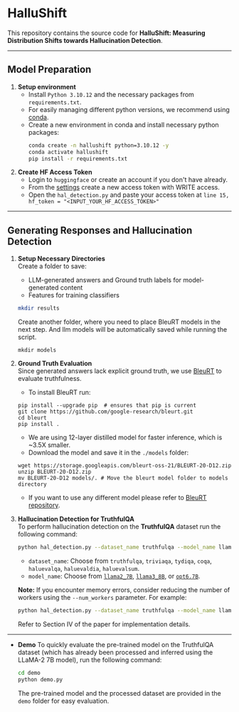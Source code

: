 # HalluShift

This repository contains the source code for **HalluShift: Measuring Distribution Shifts towards Hallucination Detection**.

---

## **Model Preparation**

1. **Setup environment**  
   - Install `Python 3.10.12` and the necessary packages from `requirements.txt`.
   - For easily managing different python versions, we recommend using [conda](https://docs.anaconda.com/miniconda/install/).
   - Create a new environment in conda and install necessary python packages:
     ```bash
     conda create -n hallushift python=3.10.12 -y
     conda activate hallushift
     pip install -r requirements.txt
     ```
2. **Create HF Access Token**
   - Login to `huggingface` or create an account if you don't have already.
   - From the [settings](https://huggingface.co/settings/tokens) create a new access token with WRITE access.
   - Open the `hal_detection.py` and paste your access token at `line 15, hf_token = "<INPUT_YOUR_HF_ACCESS_TOKEN>"`

---

## **Generating Responses and Hallucination Detection**

1. **Setup Necessary Directories**  
   Create a folder to save:
   - LLM-generated answers and Ground truth labels for model-generated content
   - Features for training classifiers
   ```bash
   mkdir results
   ```
   Create another folder, where you need to place BleuRT models in the next step. And llm models will be automatically saved while running the script.
   ```
   mkdir models
   ```

2. **Ground Truth Evaluation**  
   Since generated answers lack explicit ground truth, we use [BleuRT](https://arxiv.org/abs/2004.04696) to evaluate truthfulness.
   - To install BleuRT run:
   ```
   pip install --upgrade pip  # ensures that pip is current
   git clone https://github.com/google-research/bleurt.git
   cd bleurt
   pip install .
   ```
   - We are using 12-layer distilled model for faster inference, which is ~3.5X smaller.
   - Download the model and save it in the `./models` folder:
   ```
   wget https://storage.googleapis.com/bleurt-oss-21/BLEURT-20-D12.zip
   unzip BLEURT-20-D12.zip
   mv BLEURT-20-D12 models/. # Move the bleurt model folder to models directory
   ```
   - If you want to use any different model please refer to [BleuRT repository](https://github.com/google-research/bleurt).

4. **Hallucination Detection for TruthfulQA**  
   To perform hallucination detection on the **TruthfulQA** dataset run the following command:
   ```bash
   python hal_detection.py --dataset_name truthfulqa --model_name llama2_7B 
   ```
   - `dataset_name`: Choose from `truthfulqa`, `triviaqa`, `tydiqa`, `coqa`, `haluevalqa`, `haluevaldia`, `haluevalsum`.
   - `model_name`: Choose from [`llama2_7B`](https://huggingface.co/meta-llama/Llama-2-7b-hf), [`llama3_8B`](https://huggingface.co/meta-llama/Llama-3.1-8B), or [`opt6.7B`](https://huggingface.co/facebook/opt-6.7b).
   
   **Note:** If you encounter memory errors, consider reducing the number of workers using the `--num_workers` parameter. For example:
   ```bash
   python hal_detection.py --dataset_name truthfulqa --model_name llama2_7B --num_workers 1
   ```
   Refer to Section IV of the paper for implementation details.

---
* **Demo**
   To quickly evaluate the pre-trained model on the TruthfulQA dataset (which has already been processed and inferred using the LLaMA-2 7B model), run the following command:
   ```bash
   cd demo
   python demo.py
   ```
   The pre-trained model and the processed dataset are provided in the `demo` folder for easy evaluation.

